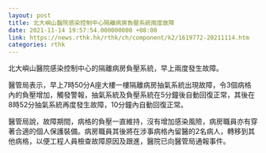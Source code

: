 ```yaml
---
layout: post
title: 北大嶼山醫院感染控制中心隔離病房負壓系統兩度故障
date: 2021-11-14 19:57:54.000000000 +08:00
link: https://news.rthk.hk/rthk/ch/component/k2/1619772-20211114.htm
categories: rthk
---
```


北大嶼山醫院感染控制中心的隔離病房負壓系統，早上兩度發生故障。

醫管局表示，早上7時50分A座大樓一樓隔離病房抽氣系統出現故障，令3個病格內的負壓增加，觸發警報，抽氣系統及負壓系統在5分鐘後自動回復正常，其後在8時52分抽氣系統再度發生故障，10分鐘內自動回復正常。

醫管局說，故障期間，病格的負壓一直維持，沒有增加感染風險，病房職員亦有穿著合適的個人保護裝備。病房職員其後將在涉事病格內留醫的2名病人，轉移到其他病格，以便工程人員檢查故障原因及跟進，醫院已向醫管局通報事件。
